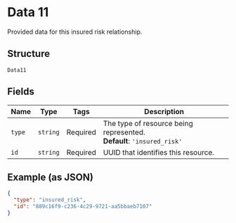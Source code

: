 
# Data 11

Provided data for this insured risk relationship.

## Structure

`Data11`

## Fields

| Name | Type | Tags | Description |
|  --- | --- | --- | --- |
| `type` | `string` | Required | The type of resource being represented.<br>**Default**: `'insured_risk'` |
| `id` | `string` | Required | UUID that identifies this resource. |

## Example (as JSON)

```json
{
  "type": "insured_risk",
  "id": "889c16f9-c236-4c29-9721-aa5bbaeb7107"
}
```

